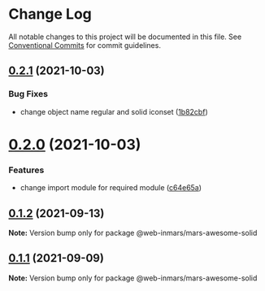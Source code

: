 # Change Log

All notable changes to this project will be documented in this file.
See [Conventional Commits](https://conventionalcommits.org) for commit guidelines.

## [0.2.1](https://github.com/MarsGotta/web-inmars/compare/@web-inmars/mars-awesome-solid@0.2.0...@web-inmars/mars-awesome-solid@0.2.1) (2021-10-03)


### Bug Fixes

* change object name regular and solid iconset ([1b82cbf](https://github.com/MarsGotta/web-inmars/commit/1b82cbfd563d1672f6d68288b1daed9d75c77c03))





# [0.2.0](https://github.com/MarsGotta/web-inmars/compare/@web-inmars/mars-awesome-solid@0.1.2...@web-inmars/mars-awesome-solid@0.2.0) (2021-10-03)


### Features

* change import module for required module ([c64e65a](https://github.com/MarsGotta/web-inmars/commit/c64e65adf161b8679b774dc9e6eb517f9dd0174a))





## [0.1.2](https://github.com/MarsGotta/web-inmars/compare/@web-inmars/mars-awesome-solid@0.1.1...@web-inmars/mars-awesome-solid@0.1.2) (2021-09-13)

**Note:** Version bump only for package @web-inmars/mars-awesome-solid





## [0.1.1](https://github.com/MarsGotta/web-inmars/compare/@web-inmars/mars-awesome-solid@0.1.0...@web-inmars/mars-awesome-solid@0.1.1) (2021-09-09)

**Note:** Version bump only for package @web-inmars/mars-awesome-solid

